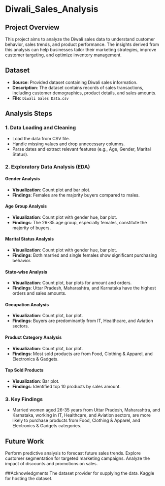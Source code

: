 # Diwali_Sales_Analysis

## Project Overview
This project aims to analyze the Diwali sales data to understand customer behavior, sales trends, and product performance. The insights derived from this analysis can help businesses tailor their marketing strategies, improve customer targeting, and optimize inventory management.

## Dataset
- **Source**: Provided dataset containing Diwali sales information.
- **Description**: The dataset contains records of sales transactions, including customer demographics, product details, and sales amounts.
- **File**: `Diwali Sales Data.csv`

## Analysis Steps
### 1. Data Loading and Cleaning
- Load the data from CSV file.
- Handle missing values and drop unnecessary columns.
- Parse dates and extract relevant features (e.g., Age, Gender, Marital Status).

### 2. Exploratory Data Analysis (EDA)
#### Gender Analysis
- **Visualization**: Count plot and bar plot.
- **Findings**: Females are the majority buyers compared to males.

#### Age Group Analysis
- **Visualization**: Count plot with gender hue, bar plot.
- **Findings**: The 26-35 age group, especially females, constitute the majority of buyers.

#### Marital Status Analysis
- **Visualization**: Count plot with gender hue, bar plot.
- **Findings**: Both married and single females show significant purchasing behavior.

#### State-wise Analysis
- **Visualization**: Count plot, bar plots for amount and orders.
- **Findings**: Uttar Pradesh, Maharashtra, and Karnataka have the highest orders and sales amounts.

#### Occupation Analysis
- **Visualization**: Count plot, bar plot.
- **Findings**: Buyers are predominantly from IT, Healthcare, and Aviation sectors.

#### Product Category Analysis
- **Visualization**: Count plot, bar plot.
- **Findings**: Most sold products are from Food, Clothing & Apparel, and Electronics & Gadgets.

#### Top Sold Products
- **Visualization**: Bar plot.
- **Findings**: Identified top 10 products by sales amount.

### 3. Key Findings
- Married women aged 26-35 years from Uttar Pradesh, Maharashtra, and Karnataka, working in IT, Healthcare, and Aviation sectors, are more likely to purchase products from Food, Clothing & Apparel, and Electronics & Gadgets categories.

## Future Work
Perform predictive analysis to forecast future sales trends.
Explore customer segmentation for targeted marketing campaigns.
Analyze the impact of discounts and promotions on sales.

##Acknowledgments
The dataset provider for supplying the data.
Kaggle for hosting the dataset.
